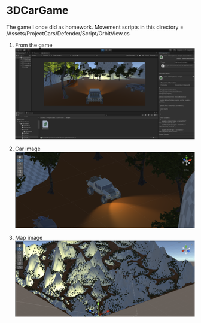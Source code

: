 # 3DCarGame
The game I once did as homework.
Movement scripts in this directory = /Assets/ProjectCars/Defender/Script/OrbitView.cs

1. From the game
![](3DCarGame/pictures/3DCarGameSS.PNG)

2. Car image
![](3DCarGame/pictures/3DCarGameCar.PNG)

3. Map image
![](3DCarGame/pictures/3DCarGameMap.PNG)
